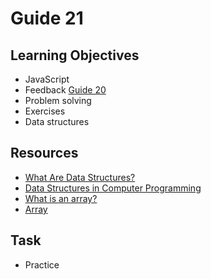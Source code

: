 # Guide 21
## Learning Objectives
- JavaScript
- Feedback [Guide 20](guide20.md)
- Problem solving
- Exercises
- Data structures
## Resources
- [What Are Data Structures?](https://phoenixnap.com/kb/data-structures)
- [Data Structures in Computer Programming](https://www.linode.com/docs/guides/data-structure/)
- [What is an array?](https://developer.mozilla.org/en-US/docs/Learn/JavaScript/First_steps/Arrays#what_is_an_array)
- [Array](https://developer.mozilla.org/en-US/docs/Web/JavaScript/Reference/Global_Objects/Array)
## Task
- Practice
